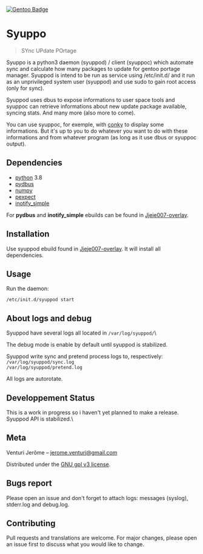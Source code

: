 [![Gentoo Badge](https://www.gentoo.org/assets/img/badges/gentoo-badge.png)](https://www.gentoo.org)

# Syuppo
> SYnc UPdate POrtage

Syuppo is a python3 daemon (syuppod) / client (syuppoc) which automate sync and calculate how many packages to update
for gentoo portage manager. Syuppod is intend to be run as service using /etc/init.d/ and it run as an unprivileged system user (syuppod)
and use sudo to gain root access (only for sync).

Syuppod uses dbus to expose informations to user space tools and syuppoc can retrieve informations 
about new update package available, syncing stats.
And many more (also more to come).

You can use syuppoc, for exemple, with [conky](https://github.com/brndnmtthws/conky) to display some informations. But it's up 
to you to do whatever you want to do with these informations and from whatever program 
(as long as it use dbus or syuppoc output).


## Dependencies

* [python](https://www.python.org/) 3.8 
* [pydbus](https://github.com/LEW21/pydbus)
* [numpy](https://numpy.org/)
* [pexpect](https://github.com/pexpect/pexpect)
* [inotify_simple](https://github.com/chrisjbillington/inotify_simple)

For **pydbus** and **inotify_simple** ebuilds can be found in [Jjeje007-overlay](https://github.com/Jjeje007/Jjeje007-overlay).

## Installation

Use syuppod ebuild found in [Jjeje007-overlay](https://github.com/Jjeje007/Jjeje007-overlay). It will install all dependencies.

## Usage

Run the daemon:

```
/etc/init.d/syuppod start
```

## About logs and debug

Syuppod have several logs all located in `/var/log/syuppod/`\

The debug mode is enable by default until syuppod is stabilized.

Syuppod write sync and pretend process logs to, respectively:\
`/var/log/syuppod/sync.log`\
`/var/log/syuppod/pretend.log`

All logs are autorotate.

## Developpement Status

This is a work in progress so i haven't yet planned to make a release.\
Syuppod API is stabilized.\

## Meta

Venturi Jerôme – jerome.venturi@gmail.com

Distributed under the [GNU gpl v3 license](https://www.gnu.org/licenses/gpl-3.0.html).

## Bugs report

Please open an issue and don't forget to attach logs: messages (syslog), stderr.log and debug.log. 

## Contributing

Pull requests and translations are welcome. For major changes, please open an issue first to discuss what you would like to change.

